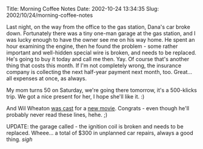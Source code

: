 Title: Morning Coffee Notes
Date: 2002-10-24 13:34:35
Slug: 2002/10/24/morning-coffee-notes


Last night, on the way from the office to the gas station, Dana's car broke
down. Fortunately there was a tiny one-man garage at the gas station, and I
was lucky enough to have the owner see me on his way home. He spent an hour
examining the engine, then he found the problem - some rather important and
well-hidden special wire is broken, and needs to be replaced. He's going to
buy it today and call me then. Yay. Of course that's another thing that costs
this month. If I'm not completely wrong, the insurance company is collecting
the next half-year payment next month, too. Great… all expenses at once, as
always.

My mom turns 50 on Saturday, we're going there tomorrow, it's a 500-klicks
trip. We got a nice present for her, I hope she'll like it. :)

And Wil Wheaton [was cast][1] for a [new movie][2]. Congrats - even though
he'll probably never read these lines, hehe. ;)

UPDATE: the garage called - the ignition coil is broken and needs to be
replaced. Wheee… a total of $300 in unplanned car repairs, always a good
thing. _sigh_

   [1]: http://www.wilwheaton.net/mt/archives/001127.php
   [2]: http://www.wilwheaton.net/mt/archives/001129.php
